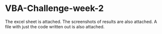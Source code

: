 # VBA-Challenge-week-2
The excel sheet is attached.
The screenshots of results are also attached.
A file with just the code written out is also attached.
